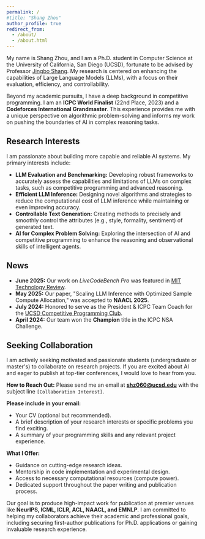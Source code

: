 ```yaml
---
permalink: /
#title: "Shang Zhou"
author_profile: true
redirect_from: 
  - /about/
  - /about.html
---
```


My name is Shang Zhou, and I am a Ph.D. student in Computer Science at the University of California, San Diego (UCSD), fortunate to be advised by Professor [Jingbo Shang](https://shangjingbo1226.github.io/). My research is centered on enhancing the capabilities of Large Language Models (LLMs), with a focus on their evaluation, efficiency, and controllability.

Beyond my academic pursuits, I have a deep background in competitive programming. I am an **ICPC World Finalist** (22nd Place, 2023) and a **Codeforces International Grandmaster**. This experience provides me with a unique perspective on algorithmic problem-solving and informs my work on pushing the boundaries of AI in complex reasoning tasks.

## Research Interests

I am passionate about building more capable and reliable AI systems. My primary interests include:

* **LLM Evaluation and Benchmarking:** Developing robust frameworks to accurately assess the capabilities and limitations of LLMs on complex tasks, such as competitive programming and advanced reasoning.
* **Efficient LLM Inference:** Designing novel algorithms and strategies to reduce the computational cost of LLM inference while maintaining or even improving accuracy.
* **Controllable Text Generation:** Creating methods to precisely and smoothly control the attributes (e.g., style, formality, sentiment) of generated text.
* **AI for Complex Problem Solving:** Exploring the intersection of AI and competitive programming to enhance the reasoning and observational skills of intelligent agents.

## News
* **June 2025:** Our work on *LiveCodeBench Pro* was featured in [MIT Technology Review](https://www.technologyreview.com/2025/06/24/1119187/fix-ai-evaluation-crisis/).
* **May 2025:** Our paper, "Scaling LLM Inference with Optimized Sample Compute Allocation," was accepted to **NAACL 2025**.
* **July 2024:** Honored to serve as the President & ICPC Team Coach for the [UCSD Competitive Programming Club](https://www.facebook.com/groups/ucsd.icpc/).
* **April 2024:** Our team won the **Champion** title in the ICPC NSA Challenge.

## Seeking Collaboration

I am actively seeking motivated and passionate students (undergraduate or master's) to collaborate on research projects. If you are excited about AI and eager to publish at top-tier conferences, I would love to hear from you.

**How to Reach Out:**
Please send me an email at **shz060@ucsd.edu** with the subject line `[Collaboration Interest]`.

**Please include in your email:**
* Your CV (optional but recommended).
* A brief description of your research interests or specific problems you find exciting.
* A summary of your programming skills and any relevant project experience.

**What I Offer:**
* Guidance on cutting-edge research ideas.
* Mentorship in code implementation and experimental design.
* Access to necessary computational resources (compute power).
* Dedicated support throughout the paper writing and publication process.

Our goal is to produce high-impact work for publication at premier venues like **NeurIPS, ICML, ICLR, ACL, NAACL, and EMNLP**. I am committed to helping my collaborators achieve their academic and professional goals, including securing first-author publications for Ph.D. applications or gaining invaluable research experience.